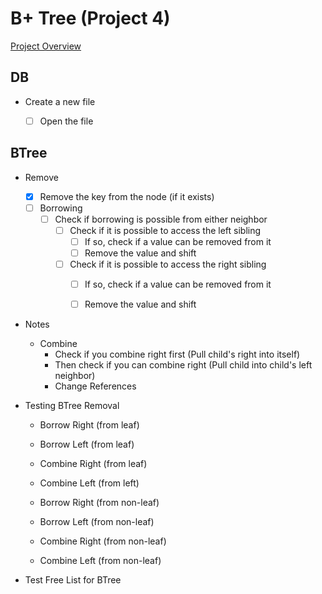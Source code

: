 # B+ Tree (Project 4)

[Project Overview](https://cs.uwlax.edu/~tgendreau/cs340/p4.pdf) 

## DB 
- Create a new file
    - [ ] Open the file


## BTree
- Remove
  - [x] Remove the key from the node (if it exists)
  - [ ] Borrowing
    - [ ] Check if borrowing is possible from either neighbor
      - [ ] Check if it is possible to access the left sibling
        - [ ] If so, check if a value can be removed from it
        - [ ] Remove the value and shift 
      - [ ] Check if it is possible to access the right sibling
        - [ ] If so, check if a value can be removed from it
        - [ ] Remove the value and shift


- Notes
  - Combine
    - Check if you combine right first (Pull child's right into itself)
    - Then check if you can combine right (Pull child into child's left neighbor)
    - Change References


- Testing BTree Removal
  - Borrow Right (from leaf)
  - Borrow Left (from leaf)
  - Combine Right (from leaf)
  - Combine Left (from left)
  
  - Borrow Right (from non-leaf)
  - Borrow Left (from non-leaf)
  - Combine Right (from non-leaf)
  - Combine Left (from non-leaf)


- Test Free List for BTree